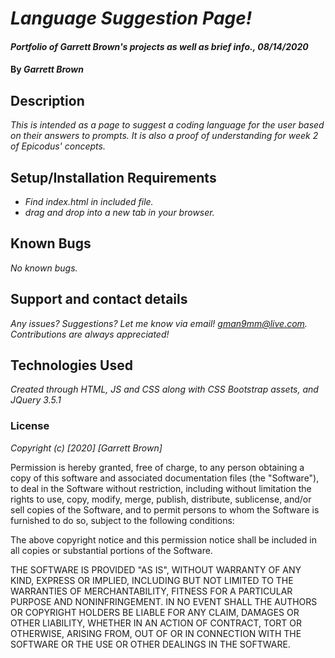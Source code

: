 # _Language Suggestion Page!_

#### _Portfolio of Garrett Brown's projects as well as brief info., 08/14/2020_

#### By _**Garrett Brown**_

## Description

_This is intended as a page to suggest a coding language for the user based on their answers to prompts. It is also a proof of understanding for week 2 of Epicodus' concepts._

## Setup/Installation Requirements

* _Find index.html in included file._
* _drag and drop into a new tab in your browser._

## Known Bugs

_No known bugs._

## Support and contact details

_Any issues? Suggestions? Let me know via email! gman9mm@live.com. Contributions are always appreciated!_

## Technologies Used

_Created through HTML, JS and CSS along with CSS Bootstrap assets, and JQuery 3.5.1_

### License

*Copyright (c) [2020] [Garrett Brown]*

Permission is hereby granted, free of charge, to any person obtaining a copy
of this software and associated documentation files (the "Software"), to deal
in the Software without restriction, including without limitation the rights
to use, copy, modify, merge, publish, distribute, sublicense, and/or sell
copies of the Software, and to permit persons to whom the Software is
furnished to do so, subject to the following conditions:

The above copyright notice and this permission notice shall be included in all
copies or substantial portions of the Software.

THE SOFTWARE IS PROVIDED "AS IS", WITHOUT WARRANTY OF ANY KIND, EXPRESS OR
IMPLIED, INCLUDING BUT NOT LIMITED TO THE WARRANTIES OF MERCHANTABILITY,
FITNESS FOR A PARTICULAR PURPOSE AND NONINFRINGEMENT. IN NO EVENT SHALL THE
AUTHORS OR COPYRIGHT HOLDERS BE LIABLE FOR ANY CLAIM, DAMAGES OR OTHER
LIABILITY, WHETHER IN AN ACTION OF CONTRACT, TORT OR OTHERWISE, ARISING FROM,
OUT OF OR IN CONNECTION WITH THE SOFTWARE OR THE USE OR OTHER DEALINGS IN THE
SOFTWARE.